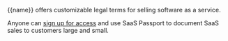 {{name}} offers customizable legal terms for selling software as a service.

Anyone can [sign up for access](/access) and use SaaS Passport to document SaaS sales to customers large and small.
